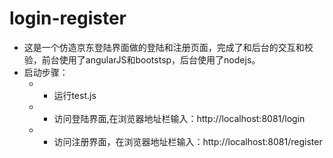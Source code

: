 # login-register
- 这是一个仿造京东登陆界面做的登陆和注册页面，完成了和后台的交互和校验，前台使用了angularJS和bootstsp，后台使用了nodejs。
- 启动步骤：
  - - 运行test.js
  - - 访问登陆界面,在浏览器地址栏输入：http://localhost:8081/login
  - - 访问注册界面，在浏览器地址栏输入：http://localhost:8081/register
